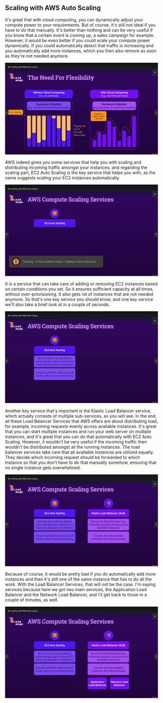 ## Scaling with AWS Auto Scaling

It's great that with cloud computing, you can dynamically adjust your compute power to your requirements. But of course, it's still not ideal if you have to do that manually. It's better than nothing and can be very useful if you know that a certain event is coming up, a sales campaign for example. However, it would be even better if you could scale your compute power dynamically. If you could automatically detect that traffic is increasing and you automatically add more instances, which you then also remove as soon as they're not needed anymore.

![](60-01.png)

AWS indeed gives you some services that help you with scaling and distributing incoming traffic amongst your instances, and regarding the scaling part, EC2 Auto Scaling is the key service that helps you with, as the name suggests scaling your EC2 instances automatically.

![](60-02.png)

It is a service that can take care of adding or removing EC2 instances based on certain conditions you set. So it ensures sufficient capacity at all times, without over-provisioning. It also gets rid of instances that are not needed anymore. So that's one key service you should know, and one key service we'll also take a brief look at in a couple of seconds.

![](60-03.png)

Another key service that's important is the Elastic Load Balancer service, which actually consists of multiple sub-services, as you will see. In the end, all these Load Balancer Services that AWS offers are about distributing load, for example, incoming requests evenly across available instances. It's great that you can start multiple instances and run your web server on multiple instances, and it's great that you can do that automatically with EC2 Auto Scaling. However, it wouldn't be very useful if the incoming traffic then wouldn't be distributed amongst all the running instances. The load balancer services take care that all available instances are utilized equally. They decide which incoming request should be forwarded to which instance so that you don't have to do that manually somehow, ensuring that no single instance gets overwhelmed.

![](60-04.png)

Because of course, it would be pretty bad if you do automatically add more instances and then it's still one of the same instance that has to do all the work. With the Load Balancer Services, that will not be the case. I'm saying services because here we got two main services, the Application Load Balancer and the Network Load Balancer, and I'll get back to those in a couple of minutes, as well.

![](60-05.png)
